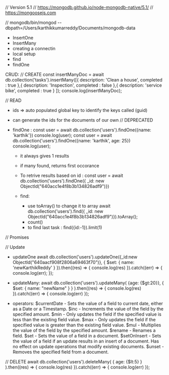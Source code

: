 // Version 5.1 
// https://mongodb.github.io/node-mongodb-native/5.1/
// https://mongoosejs.com

//  mongodb/bin/mongod --dbpath=/Users/karthikkumarreddy/Documents/mongodb-data

- InsertOne
- InsertMany
- creating a connectin
- local setup
- find 
- findOne 


CRUD:
// CREATE
    const insertManyDoc = await db.collection('tasks').insertMany([{
            description: 'Clean a house',
            completed : true
        },{
            description: 'Inspection',
            completed : false
        },{
            description: 'service bike',
            completed : true
            }
        ]);
    console.log(insertManyDoc);

// READ

- ids => auto populated global key to identify the keys called (guid)
- can generate the ids for the documents of our own  // DEPRECATED

- findOne :
    const user = await db.collection('users').findOne({name: 'karthik'})
        console.log(user);
    const user = await db.collection('users').findOne({name: 'karthik', age: 25})
        console.log(user);
    - it always gives 1 results
    - if many found, returns first occorance

    - To retrive results based on id :
        const user = await db.collection('users').findOne({ _id: new ObjectId("640acc1e4f8b3b134826adf9")})
    
    - find:
        - use toArray() to change it to array
            await db.collection('users').find({ _id: new ObjectId("640acc1e4f8b3b134826adf9")}).toArray();
        - count()
        - to find last task :
            find({id:-1}).limit(1)

// Promises 

// Update

- updateOne
  await db.collection('users').updateOne({_id:new ObjectId("640aacf908f2806a69463f70")}, 
    {
        $set: {
            name: 'newKarthikReddy'
        }
    }).then((res) => {
        console.log(res)
    }).catch((err) => {
        console.log(err);
    });   

- updateMany:
    await db.collection('users').updateMany(
        {age: {$gt:20}}, 
        {
            $set: {
                name: "newName"
            }
        }
        ).then((res) => {
        console.log(res)
    }).catch((err) => {
        console.log(err)
    });  

- operators:
    $currentDate - Sets the value of a field to current date, either as a Date or a Timestamp.
    $inc - Increments the value of the field by the specified amount.
    $min - Only updates the field if the specified value is less than the existing field value.
    $max - Only updates the field if the specified value is greater than the existing field value.
    $mul - Multiplies the value of the field by the specified amount.
    $rename - Renames a field.
    $set - Sets the value of a field in a document.
    $setOnInsert - Sets the value of a field if an update results in an insert of a document. Has no effect on update operations that modify existing documents.
    $unset - Removes the specified field from a document. 


// DELETE
 await db.collection('users').deleteMany(
        {
            age: {$lt:5}
        }
        ).then((res) => {
        console.log(res)
    }).catch((err) => {
        console.log(err)
    });